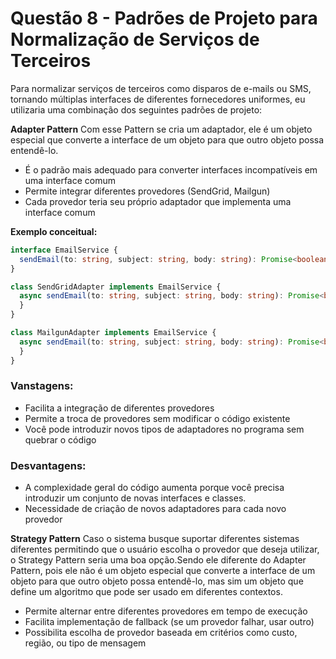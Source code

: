  
# Questão 8 - Padrões de Projeto para Normalização de Serviços de Terceiros

Para normalizar serviços de terceiros como disparos de e-mails ou SMS, tornando múltiplas interfaces de diferentes fornecedores uniformes, eu utilizaria uma combinação dos seguintes padrões de projeto:

**Adapter Pattern** Com esse Pattern se cria um adaptador, ele é um objeto especial que converte a interface de um objeto para que outro objeto possa entendê-lo.

- É o padrão mais adequado para converter interfaces incompatíveis em uma interface comum
- Permite integrar diferentes provedores (SendGrid, Mailgun)
- Cada provedor teria seu próprio adaptador que implementa uma interface comum

**Exemplo conceitual:**
```typescript
interface EmailService {
  sendEmail(to: string, subject: string, body: string): Promise<boolean>;
}

class SendGridAdapter implements EmailService {
  async sendEmail(to: string, subject: string, body: string): Promise<boolean> {
  }
}

class MailgunAdapter implements EmailService {
  async sendEmail(to: string, subject: string, body: string): Promise<boolean> {
  }
}
```
### Vanstagens:
- Facilita a integração de diferentes provedores
- Permite a troca de provedores sem modificar o código existente
- Você pode introduzir novos tipos de adaptadores no programa sem quebrar o código

### Desvantagens:
- A complexidade geral do código aumenta porque você precisa introduzir um conjunto de novas interfaces e classes.
- Necessidade de criação de novos adaptadores para cada novo provedor

**Strategy Pattern** Caso o sistema busque suportar diferentes sistemas diferentes permitindo que o usuário escolha o provedor que deseja utilizar, o Strategy Pattern seria uma boa opção.Sendo ele diferente do Adapter Pattern, pois ele não é um objeto especial que converte a interface de um objeto para que outro objeto possa entendê-lo, mas sim um objeto que define um algoritmo que pode ser usado em diferentes contextos.

- Permite alternar entre diferentes provedores em tempo de execução
- Facilita implementação de fallback (se um provedor falhar, usar outro)
- Possibilita escolha de provedor baseada em critérios como custo, região, ou tipo de mensagem

        